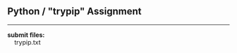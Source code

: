 ## Python / "trypip" Assignment

----

**submit files:**<br />
&nbsp;&nbsp;&nbsp;&nbsp;trypip.txt<br />
<br />
